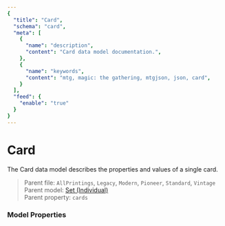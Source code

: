 ```yaml
---
{
  "title": "Card",
  "schema": "card",
  "meta": [
    {
      "name": "description",
      "content": "Card data model documentation.",
    },
    {
      "name": "keywords",
      "content": "mtg, magic: the gathering, mtgjson, json, card",
    }
  ],
  "feed": {
    "enable": "true"
  }
}
---
```


# Card

The Card data model describes the properties and values of a single card.

> Parent file: `AllPrintings`, `Legacy`, `Modern`, `Pioneer`, `Standard`, `Vintage`  
> Parent model: [Set (Individual)](../set/)  
> Parent property: `cards`

### Model Properties

<Documentation/>
